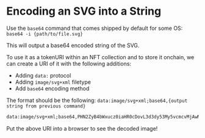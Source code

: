 # Encoding an SVG into a String

Use the `base64` command that comes shipped by default for some OS: `base64 -i {path/to/file.svg}`

This will output a base64 encoded string of the SVG.

To use it as a tokenURI within an NFT collection and to store it onchain, we can create a URI of it with the following additions:

- Adding `data:` protocol
- Adding `image/svg+xml` filetype
- Add `base64` encoding method

The format should be the following: `data:image/svg+xml;base64,{output string from previous command}`

```txt
data:image/svg+xml;base64,PHN2ZyB4bWxucz0iaHR0cDovL3d3dy53My5vcmcvMjAwMC9zdmciIHhtbG5zOnhsaW5rPSJodHRwOi8vd3d3LnczLm9yZy8xOTk5L3hsaW5rIiB3aWR0aD0iNTAwIiBoZWlnaHQ9IjUwMCI+Cjx0ZXh0IHg9IjAiIHk9IjE1IiBmaWxsPSJibGFjayI+SGkhIFlvdXIgYnJvd3NlciBkZWNvZGVkIHRoaXM8L3RleHQ+Cjwvc3ZnPg==
```

Put the above URI into a browser to see the decoded image!
